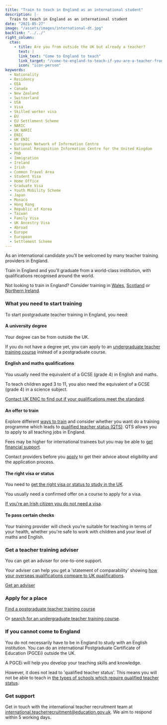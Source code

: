 ```yaml
---
title: "Train to teach in England as an international student"
description: |-
  Train to teach in England as an international student
date: "2021-05-27"
image: "/assets/images/international-dt.jpg"
backlink: "../../"
right_column:
  ctas:
    - title: Are you from outside the UK but already a teacher?
      text: |
      link_text: "Come to England to teach"
      link_target: "/come-to-england-to-teach-if-you-are-a-teacher-from-outside-the-uk"
      icon: "icon-person"
keywords:
  - Nationality
  - Residency
  - EEA
  - Canada
  - New Zealand
  - Switzerland
  - USA
  - Visa
  - Skilled worker visa
  - EU
  - EU Settlement Scheme
  - NARIC
  - UK NARIC
  - ENIC
  - UK ENIC
  - European Network of Information Centre
  - National Recognition Information Centre for the United Kingdom
  - PhD
  - Immigration
  - Ireland
  - Irish
  - Common Travel Area
  - Student Visa
  - Home Office
  - Graduate Visa
  - Youth Mobility Scheme
  - Japan
  - Monaco
  - Hong Kong
  - Republic of Korea
  - Taiwan
  - Family Visa
  - UK Ancestry Visa
  - Abroad
  - Europe
  - European
  - Settlement Scheme
---
```


As an international candidate you’ll be welcomed by many teacher training providers in England.

Train in England and you'll graduate from a world-class institution, with qualifications recognised around the world.

Not looking to train in England? Consider training in [Wales](https://www.discoverteaching.wales/routes-into-teaching/), [Scotland](https://teachinscotland.scot/) or [Northern Ireland](https://www.education-ni.gov.uk/articles/initial-teacher-education-courses-northern-ireland).

### What you need to start training

To start postgraduate teacher training in England, you need:

#### A university degree

Your degree can be from outside the UK.

If you do not have a degree yet, you can apply to an [undergraduate teacher training course](https://www.ucas.com/postgraduate/teacher-training/train-teach-england/undergraduate-teacher-training-england) instead of a postgraduate course.

#### English and maths qualifications

You usually need the equivalent of a GCSE (grade 4) in English and maths.

To teach children aged 3 to 11, you also need the equivalent of a GCSE (grade 4) in a science subject.

[Contact UK ENIC to find out if your qualifications meet the standard](https://www.enic.org.uk/).

#### An offer to train

Explore different [ways to train](/ways-to-train) and consider whether you want do a training programme which leads to [qualified teacher status (QTS)](/ways-to-train). QTS allows you to apply to all teaching jobs in England.

Fees may be higher for international trainees but you may be able to [get financial support](https://www.gov.uk/government/publications/train-to-teach-in-england-non-uk-applicants/train-to-teach-in-england-non-uk-applicants#financial-support-for-non-uk-applicants-for-unsalaried-teacher-training-in-england).

Contact providers before you [apply](#apply-for-a-place) to get their advice about eligibility and the application process.

#### The right visa or status

You need to [get the right visa or status to study in the UK](https://www.gov.uk/government/publications/train-to-teach-in-england-non-uk-applicants/train-to-teach-in-england-non-uk-applicants#visas-and-immigration).

You usually need a confirmed offer on a course to apply for a visa.

[If you're an Irish citizen you do not need a visa](https://www.gov.uk/government/publications/common-travel-area-guidance).

#### To pass certain checks

Your training provider will check you’re suitable for teaching in terms of your health, whether you're safe to work with children and your level of maths and English.

### Get a teacher training adviser

You can get an adviser for one-to-one support.

Your adviser can help you get a 'statement of comparability' showing [how your overseas qualifications compare to UK qualifications](https://enic.org.uk/Qualifications/SOC/Default.aspx).

<p class="call-to-action__action">
  <a href="/tta-service">Get an <span>adviser</span></a>
</p>

### Apply for a place

<p class="call-to-action__action">
  <a href="https://www.gov.uk/find-postgraduate-teacher-training-courses">Find a postgraduate teacher training <span>course</span></a>
</p>

Or [search for an undergraduate teacher training course](https://digital.ucas.com/search).

### If you cannot come to England

You do not necessarily have to be in England to study with an English institution. You can do an international Postgraduate Certificate of Education (PGCEi) outside the UK.

A PGCEi will help you develop your teaching skills and knowledge.

However, it does not lead to 'qualified teacher status'. This means you will not be able to teach in [the types of schools which require qualified teacher status](https://www.gov.uk/guidance/qualified-teacher-status-qts#overview).

### Get support

Get in touch with the international teacher recruitment team at international.teacherrecruitment@education.gov.uk. We aim to respond within 5 working days.
